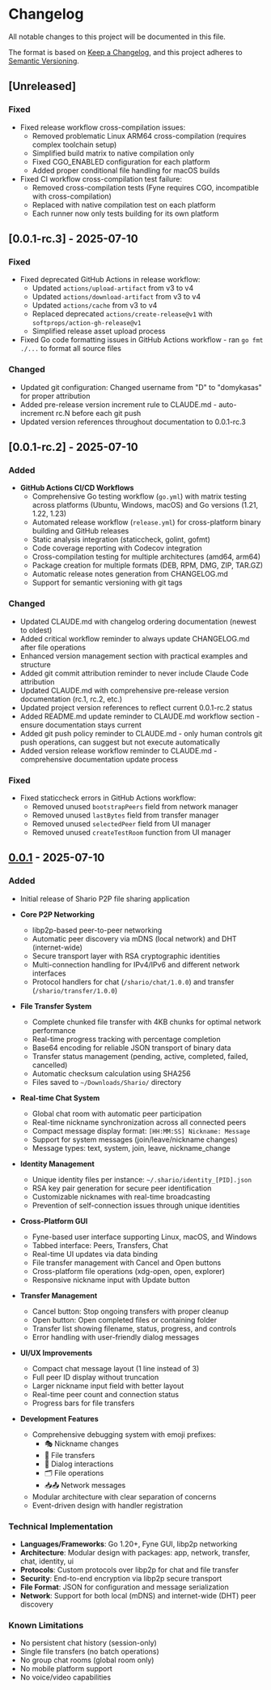 # Changelog

All notable changes to this project will be documented in this file.

The format is based on [Keep a Changelog](https://keepachangelog.com/en/1.1.0/),
and this project adheres to [Semantic Versioning](https://semver.org/spec/v2.0.0.html).

## [Unreleased]

### Fixed
- Fixed release workflow cross-compilation issues:
  - Removed problematic Linux ARM64 cross-compilation (requires complex toolchain setup)
  - Simplified build matrix to native compilation only
  - Fixed CGO_ENABLED configuration for each platform
  - Added proper conditional file handling for macOS builds
- Fixed CI workflow cross-compilation test failure:
  - Removed cross-compilation tests (Fyne requires CGO, incompatible with cross-compilation)
  - Replaced with native compilation test on each platform
  - Each runner now only tests building for its own platform

## [0.0.1-rc.3] - 2025-07-10

### Fixed
- Fixed deprecated GitHub Actions in release workflow:
  - Updated `actions/upload-artifact` from v3 to v4
  - Updated `actions/download-artifact` from v3 to v4
  - Updated `actions/cache` from v3 to v4
  - Replaced deprecated `actions/create-release@v1` with `softprops/action-gh-release@v1`
  - Simplified release asset upload process
- Fixed Go code formatting issues in GitHub Actions workflow - ran `go fmt ./...` to format all source files

### Changed
- Updated git configuration: Changed username from "D" to "domykasas" for proper attribution
- Added pre-release version increment rule to CLAUDE.md - auto-increment rc.N before each git push
- Updated version references throughout documentation to 0.0.1-rc.3

## [0.0.1-rc.2] - 2025-07-10

### Added
- **GitHub Actions CI/CD Workflows**
  - Comprehensive Go testing workflow (`go.yml`) with matrix testing across platforms (Ubuntu, Windows, macOS) and Go versions (1.21, 1.22, 1.23)
  - Automated release workflow (`release.yml`) for cross-platform binary building and GitHub releases
  - Static analysis integration (staticcheck, golint, gofmt)
  - Code coverage reporting with Codecov integration
  - Cross-compilation testing for multiple architectures (amd64, arm64)
  - Package creation for multiple formats (DEB, RPM, DMG, ZIP, TAR.GZ)
  - Automatic release notes generation from CHANGELOG.md
  - Support for semantic versioning with git tags

### Changed
- Updated CLAUDE.md with changelog ordering documentation (newest to oldest)
- Added critical workflow reminder to always update CHANGELOG.md after file operations
- Enhanced version management section with practical examples and structure
- Added git commit attribution reminder to never include Claude Code attribution
- Updated CLAUDE.md with comprehensive pre-release version documentation (rc.1, rc.2, etc.)
- Updated project version references to reflect current 0.0.1-rc.2 status
- Added README.md update reminder to CLAUDE.md workflow section - ensure documentation stays current
- Added git push policy reminder to CLAUDE.md - only human controls git push operations, can suggest but not execute automatically
- Added version release workflow reminder to CLAUDE.md - comprehensive documentation update process

### Fixed
- Fixed staticcheck errors in GitHub Actions workflow:
  - Removed unused `bootstrapPeers` field from network manager
  - Removed unused `lastBytes` field from transfer manager  
  - Removed unused `selectedPeer` field from UI manager
  - Removed unused `createTestRoom` function from UI manager

## [0.0.1] - 2025-07-10

### Added
- Initial release of Shario P2P file sharing application
- **Core P2P Networking**
  - libp2p-based peer-to-peer networking
  - Automatic peer discovery via mDNS (local network) and DHT (internet-wide)
  - Secure transport layer with RSA cryptographic identities
  - Multi-connection handling for IPv4/IPv6 and different network interfaces
  - Protocol handlers for chat (`/shario/chat/1.0.0`) and transfer (`/shario/transfer/1.0.0`)

- **File Transfer System**
  - Complete chunked file transfer with 4KB chunks for optimal network performance
  - Real-time progress tracking with percentage completion
  - Base64 encoding for reliable JSON transport of binary data
  - Transfer status management (pending, active, completed, failed, cancelled)
  - Automatic checksum calculation using SHA256
  - Files saved to `~/Downloads/Shario/` directory

- **Real-time Chat System**
  - Global chat room with automatic peer participation
  - Real-time nickname synchronization across all connected peers
  - Compact message display format: `[HH:MM:SS] Nickname: Message`
  - Support for system messages (join/leave/nickname changes)
  - Message types: text, system, join, leave, nickname_change

- **Identity Management**
  - Unique identity files per instance: `~/.shario/identity_[PID].json`
  - RSA key pair generation for secure peer identification
  - Customizable nicknames with real-time broadcasting
  - Prevention of self-connection issues through unique identities

- **Cross-Platform GUI**
  - Fyne-based user interface supporting Linux, macOS, and Windows
  - Tabbed interface: Peers, Transfers, Chat
  - Real-time UI updates via data binding
  - File transfer management with Cancel and Open buttons
  - Cross-platform file operations (xdg-open, open, explorer)
  - Responsive nickname input with Update button

- **Transfer Management**
  - Cancel button: Stop ongoing transfers with proper cleanup
  - Open button: Open completed files or containing folder
  - Transfer list showing filename, status, progress, and controls
  - Error handling with user-friendly dialog messages

- **UI/UX Improvements**
  - Compact chat message layout (1 line instead of 3)
  - Full peer ID display without truncation
  - Larger nickname input field with better layout
  - Real-time peer count and connection status
  - Progress bars for file transfers

- **Development Features**
  - Comprehensive debugging system with emoji prefixes:
    - 🎭 Nickname changes
    - 📁 File transfers
    - 🎯 Dialog interactions
    - 🗂️ File operations
    - 📥📤 Network messages
  - Modular architecture with clear separation of concerns
  - Event-driven design with handler registration

### Technical Implementation
- **Languages/Frameworks**: Go 1.20+, Fyne GUI, libp2p networking
- **Architecture**: Modular design with packages: app, network, transfer, chat, identity, ui
- **Protocols**: Custom protocols over libp2p for chat and file transfer
- **Security**: End-to-end encryption via libp2p secure transport
- **File Format**: JSON for configuration and message serialization
- **Network**: Support for both local (mDNS) and internet-wide (DHT) peer discovery

### Known Limitations
- No persistent chat history (session-only)
- Single file transfers (no batch operations)
- No group chat rooms (global room only)
- No mobile platform support
- No voice/video capabilities

[0.0.1]: https://github.com/yourusername/shario/releases/tag/v0.0.1
